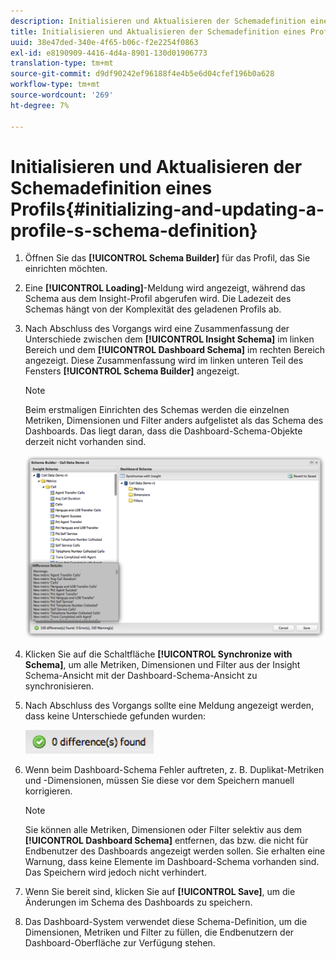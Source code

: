 ```yaml
---
description: Initialisieren und Aktualisieren der Schemadefinition eines Profils
title: Initialisieren und Aktualisieren der Schemadefinition eines Profils
uuid: 38e47ded-340e-4f65-b06c-f2e2254f0863
exl-id: e8190909-4416-4d4a-8901-130d01906773
translation-type: tm+mt
source-git-commit: d9df90242ef96188f4e4b5e6d04cfef196b0a628
workflow-type: tm+mt
source-wordcount: '269'
ht-degree: 7%

---
```


# Initialisieren und Aktualisieren der Schemadefinition eines Profils{#initializing-and-updating-a-profile-s-schema-definition}

1. Öffnen Sie das **[!UICONTROL Schema Builder]** für das Profil, das Sie einrichten möchten.
1. Eine **[!UICONTROL Loading]**-Meldung wird angezeigt, während das Schema aus dem Insight-Profil abgerufen wird. Die Ladezeit des Schemas hängt von der Komplexität des geladenen Profils ab.
1. Nach Abschluss des Vorgangs wird eine Zusammenfassung der Unterschiede zwischen dem **[!UICONTROL Insight Schema]** im linken Bereich und dem **[!UICONTROL Dashboard Schema]** im rechten Bereich angezeigt. Diese Zusammenfassung wird im linken unteren Teil des Fensters **[!UICONTROL Schema Builder]** angezeigt.

   >[!NOTE]
   >
   >Beim erstmaligen Einrichten des Schemas werden die einzelnen Metriken, Dimensionen und Filter anders aufgelistet als das Schema des Dashboards. Das liegt daran, dass die Dashboard-Schema-Objekte derzeit nicht vorhanden sind.

   ![](assets/schema_builder2.png)

1. Klicken Sie auf die Schaltfläche **[!UICONTROL Synchronize with Schema]**, um alle Metriken, Dimensionen und Filter aus der Insight Schema-Ansicht mit der Dashboard-Schema-Ansicht zu synchronisieren.
1. Nach Abschluss des Vorgangs sollte eine Meldung angezeigt werden, dass keine Unterschiede gefunden wurden:

   ![](assets/diff_found.png)

1. Wenn beim Dashboard-Schema Fehler auftreten, z. B. Duplikat-Metriken und -Dimensionen, müssen Sie diese vor dem Speichern manuell korrigieren.

   >[!NOTE]
   >
   >Sie können alle Metriken, Dimensionen oder Filter selektiv aus dem **[!UICONTROL Dashboard Schema]** entfernen, das bzw. die nicht für Endbenutzer des Dashboards angezeigt werden sollen. Sie erhalten eine Warnung, dass keine Elemente im Dashboard-Schema vorhanden sind. Das Speichern wird jedoch nicht verhindert.

1. Wenn Sie bereit sind, klicken Sie auf **[!UICONTROL Save]**, um die Änderungen im Schema des Dashboards zu speichern.
1. Das Dashboard-System verwendet diese Schema-Definition, um die Dimensionen, Metriken und Filter zu füllen, die Endbenutzern der Dashboard-Oberfläche zur Verfügung stehen.
